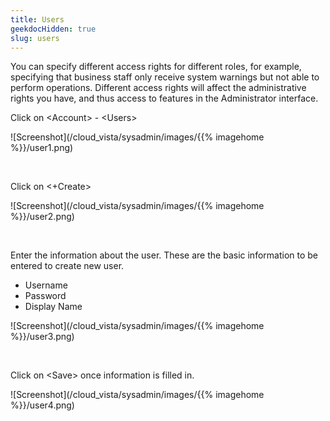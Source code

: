 ```yaml
---
title: Users
geekdocHidden: true
slug: users
---
```


You can specify different access rights for different roles, for example, specifying that business staff only receive system warnings but not able to perform operations. Different access rights will affect the administrative rights you have, and thus access to features in the Administrator interface.

Click on \<Account> - \<Users>

![Screenshot](/cloud_vista/sysadmin/images/{{% imagehome %}}/user1.png)

&nbsp;

Click on <+Create>

![Screenshot](/cloud_vista/sysadmin/images/{{% imagehome %}}/user2.png)

&nbsp;

Enter the information about the user. These are the basic information to be entered to create new user.

* Username
* Password
* Display Name

![Screenshot](/cloud_vista/sysadmin/images/{{% imagehome %}}/user3.png)

&nbsp;

Click on \<Save> once information is filled in. 

![Screenshot](/cloud_vista/sysadmin/images/{{% imagehome %}}/user4.png)
